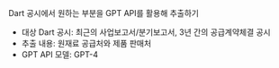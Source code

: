 Dart 공시에서 원하는 부분을 GPT API를 활용해 추출하기

- 대상 Dart 공시: 최근의 사업보고서/분기보고서, 3년 간의 공급계약체결 공시
- 추출 내용: 원재료 공급처와 제품 판매처
- GPT API 모델: GPT-4
